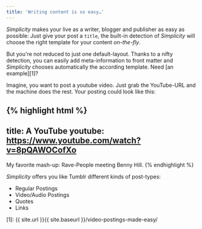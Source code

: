 ```yaml
---
title: 'Writing content is so easy…'
---
```

*Simplicity* makes your live as a writer, blogger and publisher as easy as possible: Just give your post a `title`, the built-in detection of *Simplicity* will choose the right template for your content *on-the-fly*.

<!--more-->

But you're not reduced to just one default-layout. Thanks to a nifty detection, you can easily add meta-information to front matter and *Simplicity* chooses automatically the according template. Need [an example][1]?

Imagine, you want to post a youtube video. Just grab the YouTube-URL and the machine does the rest. Your posting could look like this:

{% highlight html %}
---
title: A YouTube
youtube: https://www.youtube.com/watch?v=8pQAWOCofXo
---
My favorite mash-up: Rave-People meeting Benny Hill.
{% endhighlight %}


*Simplicity* offers you like Tumblr different kinds of post-types:

* Regular Postings
* Video/Audio Postings
* Quotes
* Links



 [1]: {{ site.url }}{{ site.baseurl }}/video-postings-made-easy/
